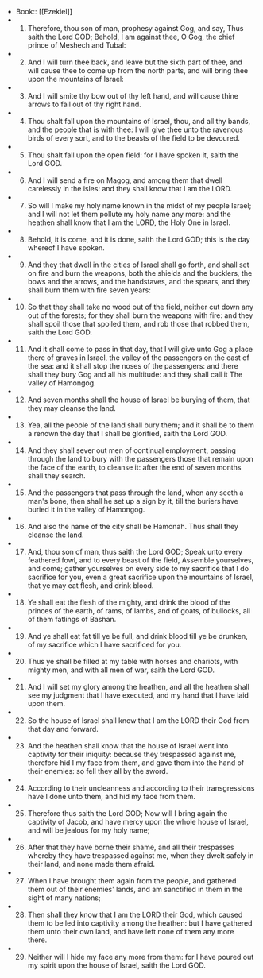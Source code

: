 - Book:: [[Ezekiel]]
- 1. Therefore, thou son of man, prophesy against Gog, and say, Thus saith the Lord GOD; Behold, I am against thee, O Gog, the chief prince of Meshech and Tubal:
- 2. And I will turn thee back, and leave but the sixth part of thee, and will cause thee to come up from the north parts, and will bring thee upon the mountains of Israel:
- 3. And I will smite thy bow out of thy left hand, and will cause thine arrows to fall out of thy right hand.
- 4. Thou shalt fall upon the mountains of Israel, thou, and all thy bands, and the people that is with thee: I will give thee unto the ravenous birds of every sort, and to the beasts of the field to be devoured.
- 5. Thou shalt fall upon the open field: for I have spoken it, saith the Lord GOD.
- 6. And I will send a fire on Magog, and among them that dwell carelessly in the isles: and they shall know that I am the LORD.
- 7. So will I make my holy name known in the midst of my people Israel; and I will not let them pollute my holy name any more: and the heathen shall know that I am the LORD, the Holy One in Israel.
- 8. Behold, it is come, and it is done, saith the Lord GOD; this is the day whereof I have spoken.
- 9. And they that dwell in the cities of Israel shall go forth, and shall set on fire and burn the weapons, both the shields and the bucklers, the bows and the arrows, and the handstaves, and the spears, and they shall burn them with fire seven years:
- 10. So that they shall take no wood out of the field, neither cut down any out of the forests; for they shall burn the weapons with fire: and they shall spoil those that spoiled them, and rob those that robbed them, saith the Lord GOD.
- 11. And it shall come to pass in that day, that I will give unto Gog a place there of graves in Israel, the valley of the passengers on the east of the sea: and it shall stop the noses of the passengers: and there shall they bury Gog and all his multitude: and they shall call it The valley of Hamongog.
- 12. And seven months shall the house of Israel be burying of them, that they may cleanse the land.
- 13. Yea, all the people of the land shall bury them; and it shall be to them a renown the day that I shall be glorified, saith the Lord GOD.
- 14. And they shall sever out men of continual employment, passing through the land to bury with the passengers those that remain upon the face of the earth, to cleanse it: after the end of seven months shall they search.
- 15. And the passengers that pass through the land, when any seeth a man's bone, then shall he set up a sign by it, till the buriers have buried it in the valley of Hamongog.
- 16. And also the name of the city shall be Hamonah. Thus shall they cleanse the land.
- 17. And, thou son of man, thus saith the Lord GOD; Speak unto every feathered fowl, and to every beast of the field, Assemble yourselves, and come; gather yourselves on every side to my sacrifice that I do sacrifice for you, even a great sacrifice upon the mountains of Israel, that ye may eat flesh, and drink blood.
- 18. Ye shall eat the flesh of the mighty, and drink the blood of the princes of the earth, of rams, of lambs, and of goats, of bullocks, all of them fatlings of Bashan.
- 19. And ye shall eat fat till ye be full, and drink blood till ye be drunken, of my sacrifice which I have sacrificed for you.
- 20. Thus ye shall be filled at my table with horses and chariots, with mighty men, and with all men of war, saith the Lord GOD.
- 21. And I will set my glory among the heathen, and all the heathen shall see my judgment that I have executed, and my hand that I have laid upon them.
- 22. So the house of Israel shall know that I am the LORD their God from that day and forward.
- 23. And the heathen shall know that the house of Israel went into captivity for their iniquity: because they trespassed against me, therefore hid I my face from them, and gave them into the hand of their enemies: so fell they all by the sword.
- 24. According to their uncleanness and according to their transgressions have I done unto them, and hid my face from them.
- 25. Therefore thus saith the Lord GOD; Now will I bring again the captivity of Jacob, and have mercy upon the whole house of Israel, and will be jealous for my holy name;
- 26. After that they have borne their shame, and all their trespasses whereby they have trespassed against me, when they dwelt safely in their land, and none made them afraid.
- 27. When I have brought them again from the people, and gathered them out of their enemies' lands, and am sanctified in them in the sight of many nations;
- 28. Then shall they know that I am the LORD their God, which caused them to be led into captivity among the heathen: but I have gathered them unto their own land, and have left none of them any more there.
- 29. Neither will I hide my face any more from them: for I have poured out my spirit upon the house of Israel, saith the Lord GOD.
